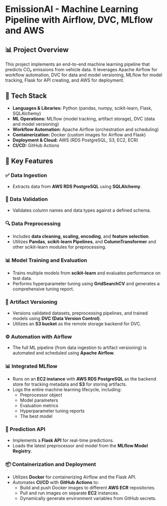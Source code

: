 # EmissionAI - Machine Learning Pipeline with Airflow, DVC, MLflow and AWS

## 📊 Project Overview
This project implements an end-to-end machine learning pipeline that predicts CO₂ emissions from vehicle data. It leverages Apache Airflow for workflow automation, DVC for data and model versioning, MLflow for model tracking, Flask for API creating, and AWS for deployment.

## 🧰 Tech Stack

- **Languages & Libraries:** Python (pandas, numpy, scikit-learn, Flask, SQLAlchemy)
- **ML Operations:** MLflow (model tracking, artifact storage), DVC (data and model versioning)
- **Workflow Automation:** Apache Airflow (orchestration and scheduling)
- **Containerization:** Docker (custom images for Airflow and Flask)
- **Deployment & Cloud:** AWS (RDS PostgreSQL, S3, EC2, ECR)
- **CI/CD:** GitHub Actions

## 🚀 Key Features

### ✅ Data Ingestion
- Extracts data from **AWS RDS PostgreSQL** using **SQLAlchemy**.

### 📏 Data Validation
- Validates column names and data types against a defined schema.

### 🔍 Data Preprocessing
- Includes **data cleaning, scaling, encoding**, and **feature selection**.
- Utilizes **Pandas**, **scikit-learn Pipelines**, and **ColumnTransformer** and other scikit-learn modules for preprocessing.

### 📊 Model Training and Evaluation
- Trains multiple models from **scikit-learn** and evaluates performance on test data.
- Performs hyperparameter tuning using **GridSearchCV** and generates a comprehensive tuning report.

### 📂 Artifact Versioning
- Versions validated datasets, preprocessing pipelines, and trained models using **DVC (Data Version Control)**.
- Utilizes an **S3 bucket** as the remote storage backend for DVC.

### ⚙️ Automation with Airflow
- The full ML pipeline (from data ingestion to artifact versioning) is automated and scheduled using **Apache Airflow**.

### 📊 Integrated MLflow
- Runs on an **EC2 instance** with **AWS RDS PostgreSQL** as the backend store for tracking metadata and **S3** for storing artifacts.
- Logs the entire machine learning lifecycle, including:
    - Preprocessor object
    - Model parameters
    - Evaluation metrics
    - Hyperparameter tuning reports
    - The best model

### 🔮 Prediction API
- Implements a **Flask API** for real-time predictions.
- Loads the latest preprocessor and model from the **MLflow Model Registry**.

### 📦 Containerization and Deployment
- Utilizes **Docker** for containerizing Airflow and the Flask API.
- Automates **CI/CD** with **GitHub Actions** to:
    - Build and push Docker images to different **AWS ECR** repositories.
    - Pull and run images on separate **EC2** instances.
    - Dynamically generate environment variables from GitHub secrets.



